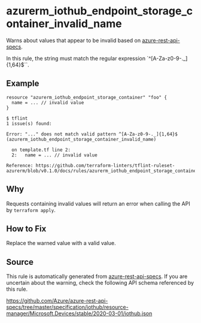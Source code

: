 <!--- This file generated by `tools/apispec-rule-gen/main.go`. DO NOT EDIT --->

# azurerm_iothub_endpoint_storage_container_invalid_name

Warns about values that appear to be invalid based on [azure-rest-api-specs](https://github.com/Azure/azure-rest-api-specs).

In this rule, the string must match the regular expression `^[A-Za-z0-9-._]{1,64}$``.

## Example

```hcl
resource "azurerm_iothub_endpoint_storage_container" "foo" {
  name = ... // invalid value
}
```

```
$ tflint
1 issue(s) found:

Error: "..." does not match valid pattern ^[A-Za-z0-9-._]{1,64}$ (azurerm_iothub_endpoint_storage_container_invalid_name)

  on template.tf line 2:
  2:   name = ... // invalid value

Reference: https://github.com/terraform-linters/tflint-ruleset-azurerm/blob/v0.1.0/docs/rules/azurerm_iothub_endpoint_storage_container_invalid_name.md

```

## Why

Requests containing invalid values will return an error when calling the API by `terraform apply`.

## How to Fix

Replace the warned value with a valid value.

## Source

This rule is automatically generated from [azure-rest-api-specs](https://github.com/Azure/azure-rest-api-specs). If you are uncertain about the warning, check the following API schema referenced by this rule.

https://github.com/Azure/azure-rest-api-specs/tree/master/specification/iothub/resource-manager/Microsoft.Devices/stable/2020-03-01/iothub.json
